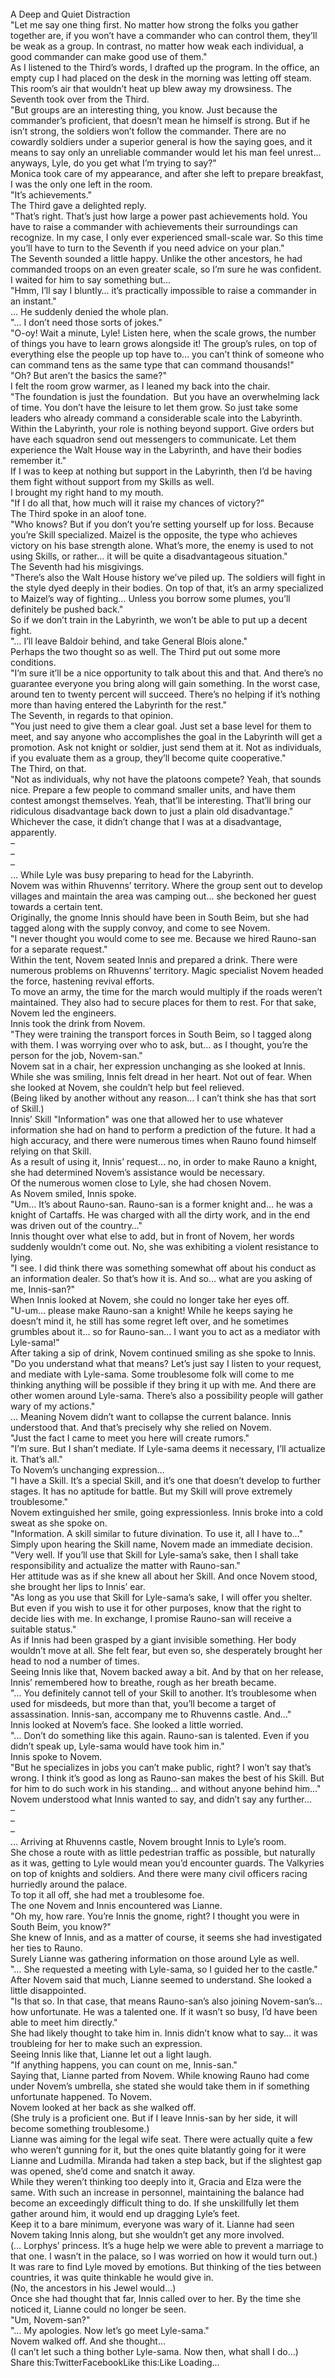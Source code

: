 <br/>
A Deep and Quiet Distraction<br/>
"Let me say one thing first. No matter how strong the folks you gather together are, if you won’t have a commander who can control them, they’ll be weak as a group. In contrast, no matter how weak each individual, a good commander can make good use of them."<br/>
As I listened to the Third’s words, I drafted up the program. In the office, an empty cup I had placed on the desk in the morning was letting off steam.<br/>
This room’s air that wouldn’t heat up blew away my drowsiness. The Seventh took over from the Third.<br/>
"But groups are an interesting thing, you know. Just because the commander’s proficient, that doesn’t mean he himself is strong. But if he isn’t strong, the soldiers won’t follow the commander. There are no cowardly soldiers under a superior general is how the saying goes, and it means to say only an unreliable commander would let his man feel unrest… anyways, Lyle, do you get what I’m trying to say?"<br/>
Monica took care of my appearance, and after she left to prepare breakfast, I was the only one left in the room.<br/>
"It’s achievements."<br/>
The Third gave a delighted reply.<br/>
"That’s right. That’s just how large a power past achievements hold. You have to raise a commander with achievements their surroundings can recognize. In my case, I only ever experienced small-scale war. So this time you’ll have to turn to the Seventh if you need advice on your plan."<br/>
The Seventh sounded a little happy. Unlike the other ancestors, he had commanded troops on an even greater scale, so I’m sure he was confident.<br/>
I waited for him to say something but…<br/>
"Hmm, I’ll say I bluntly… it’s practically impossible to raise a commander in an instant."<br/>
… He suddenly denied the whole plan.<br/>
"… I don’t need those sorts of jokes."<br/>
"O-oy! Wait a minute, Lyle! Listen here, when the scale grows, the number of things you have to learn grows alongside it! The group’s rules, on top of everything else the people up top have to… you can’t think of someone who can command tens as the same type that can command thousands!"<br/>
"Oh? But aren’t the basics the same?"<br/>
I felt the room grow warmer, as I leaned my back into the chair.<br/>
"The foundation is just the foundation.  But you have an overwhelming lack of time. You don’t have the leisure to let them grow. So just take some leaders who already command a considerable scale into the Labyrinth. Within the Labyrinth, your role is nothing beyond support. Give orders but have each squadron send out messengers to communicate. Let them experience the Walt House way in the Labyrinth, and have their bodies remember it."<br/>
If I was to keep at nothing but support in the Labyrinth, then I’d be having them fight without support from my Skills as well.<br/>
I brought my right hand to my mouth.<br/>
"If I do all that, how much will it raise my chances of victory?"<br/>
The Third spoke in an aloof tone.<br/>
"Who knows? But if you don’t you’re setting yourself up for loss. Because you’re Skill specialized. Maizel is the opposite, the type who achieves victory on his base strength alone. What’s more, the enemy is used to not using Skills, or rather… it will be quite a disadvantageous situation."<br/>
The Seventh had his misgivings.<br/>
"There’s also the Walt House history we’ve piled up. The soldiers will fight in the style dyed deeply in their bodies. On top of that, it’s an army specialized to Maizel’s way of fighting… Unless you borrow some plumes, you’ll definitely be pushed back."<br/>
So if we don’t train in the Labyrinth, we won’t be able to put up a decent fight.<br/>
"… I’ll leave Baldoir behind, and take General Blois alone."<br/>
Perhaps the two thought so as well. The Third put out some more conditions.<br/>
"I’m sure it’ll be a nice opportunity to talk about this and that. And there’s no guarantee everyone you bring along will gain something. In the worst case, around ten to twenty percent will succeed. There’s no helping if it’s nothing more than having entered the Labyrinth for the rest."<br/>
The Seventh, in regards to that opinion.<br/>
"You just need to give them a clear goal. Just set a base level for them to meet, and say anyone who accomplishes the goal in the Labyrinth will get a promotion. Ask not knight or soldier, just send them at it. Not as individuals, if you evaluate them as a group, they’ll become quite cooperative."<br/>
The Third, on that.<br/>
"Not as individuals, why not have the platoons compete? Yeah, that sounds nice. Prepare a few people to command smaller units, and have them contest amongst themselves. Yeah, that’ll be interesting. That’ll bring our ridiculous disadvantage back down to just a plain old disadvantage."<br/>
Whichever the case, it didn’t change that I was at a disadvantage, apparently.<br/>
–<br/>
–<br/>
–<br/>
… While Lyle was busy preparing to head for the Labyrinth.<br/>
Novem was within Rhuvenns’ territory. Where the group sent out to develop villages and maintain the area was camping out… she beckoned her guest towards a certain tent.<br/>
Originally, the gnome Innis should have been in South Beim, but she had tagged along with the supply convoy, and come to see Novem.<br/>
"I never thought you would come to see me. Because we hired Rauno-san for a separate request."<br/>
Within the tent, Novem seated Innis and prepared a drink. There were numerous problems on Rhuvenns’ territory. Magic specialist Novem headed the force, hastening revival efforts.<br/>
To move an army, the time for the march would multiply if the roads weren’t maintained. They also had to secure places for them to rest. For that sake, Novem led the engineers.<br/>
Innis took the drink from Novem.<br/>
"They were training the transport forces in South Beim, so I tagged along with them. I was worrying over who to ask, but… as I thought, you’re the person for the job, Novem-san."<br/>
Novem sat in a chair, her expression unchanging as she looked at Innis. While she was smiling, Innis felt dread in her heart. Not out of fear. When she looked at Novem, she couldn’t help but feel relieved.<br/>
(Being liked by another without any reason… I can’t think she has that sort of Skill.)<br/>
Innis’ Skill "Information" was one that allowed her to use whatever information she had on hand to perform a prediction of the future. It had a high accuracy, and there were numerous times when Rauno found himself relying on that Skill.<br/>
As a result of using it, Innis’ request… no, in order to make Rauno a knight, she had determined Novem’s assistance would be necessary.<br/>
Of the numerous women close to Lyle, she had chosen Novem.<br/>
As Novem smiled, Innis spoke.<br/>
"Um… It’s about Rauno-san. Rauno-san is a former knight and… he was a knight of Cartaffs. He was charged with all the dirty work, and in the end was driven out of the country…"<br/>
Innis thought over what else to add, but in front of Novem, her words suddenly wouldn’t come out. No, she was exhibiting a violent resistance to lying.<br/>
"I see. I did think there was something somewhat off about his conduct as an information dealer. So that’s how it is. And so… what are you asking of me, Innis-san?"<br/>
When Innis looked at Novem, she could no longer take her eyes off.<br/>
"U-um… please make Rauno-san a knight! While he keeps saying he doesn’t mind it, he still has some regret left over, and he sometimes grumbles about it… so for Rauno-san… I want you to act as a mediator with Lyle-sama!"<br/>
After taking a sip of drink, Novem continued smiling as she spoke to Innis.<br/>
"Do you understand what that means? Let’s just say I listen to your request, and mediate with Lyle-sama. Some troublesome folk will come to me thinking anything will be possible if they bring it up with me. And there are other women around Lyle-sama. There’s also a possibility people will gather wary of my actions."<br/>
… Meaning Novem didn’t want to collapse the current balance. Innis understood that. And that’s precisely why she relied on Novem.<br/>
"Just the fact I came to meet you here will create rumors."<br/>
"I’m sure. But I shan’t mediate. If Lyle-sama deems it necessary, I’ll actualize it. That’s all."<br/>
To Novem’s unchanging expression…<br/>
"I have a Skill. It’s a special Skill, and it’s one that doesn’t develop to further stages. It has no aptitude for battle. But my Skill will prove extremely troublesome."<br/>
Novem extinguished her smile, going expressionless. Innis broke into a cold sweat as she spoke on.<br/>
"Information. A skill similar to future divination. To use it, all I have to…"<br/>
Simply upon hearing the Skill name, Novem made an immediate decision.<br/>
"Very well. If you’ll use that Skill for Lyle-sama’s sake, then I shall take responsibility and actualize the matter with Rauno-san."<br/>
Her attitude was as if she knew all about her Skill. And once Novem stood, she brought her lips to Innis’ ear.<br/>
"As long as you use that Skill for Lyle-sama’s sake, I will offer you shelter. But even if you wish to use it for other purposes, know that the right to decide lies with me. In exchange, I promise Rauno-san will receive a suitable status."<br/>
As if Innis had been grasped by a giant invisible something. Her body wouldn’t move at all. She felt fear, but even so, she desperately brought her head to nod a number of times.<br/>
Seeing Innis like that, Novem backed away a bit. And by that on her release, Innis’ remembered how to breathe, rough as her breath became.<br/>
"… You definitely cannot tell of your Skill to another. It’s troublesome when used for misdeeds, but more than that, you’ll become a target of assassination. Innis-san, accompany me to Rhuvenns castle. And…"<br/>
Innis looked at Novem’s face. She looked a little worried.<br/>
"… Don’t do something like this again. Rauno-san is talented. Even if you didn’t speak up, Lyle-sama would have took him in."<br/>
Innis spoke to Novem.<br/>
"But he specializes in jobs you can’t make public, right? I won’t say that’s wrong. I think it’s good as long as Rauno-san makes the best of his Skill. But for him to do such work in his standing… and without anyone behind him…"<br/>
Novem understood what Innis wanted to say, and didn’t say any further…<br/>
–<br/>
–<br/>
–<br/>
… Arriving at Rhuvenns castle, Novem brought Innis to Lyle’s room.<br/>
She chose a route with as little pedestrian traffic as possible, but naturally as it was, getting to Lyle would mean you’d encounter guards. The Valkyries on top of knights and soldiers. And there were many civil officers racing hurriedly around the palace.<br/>
To top it all off, she had met a troublesome foe.<br/>
The one Novem and Innis encountered was Lianne.<br/>
"Oh my, how rare. You’re Innis the gnome, right? I thought you were in South Beim, you know?"<br/>
She knew of Innis, and as a matter of course, it seems she had investigated her ties to Rauno.<br/>
Surely Lianne was gathering information on those around Lyle as well.<br/>
"… She requested a meeting with Lyle-sama, so I guided her to the castle."<br/>
After Novem said that much, Lianne seemed to understand. She looked a little disappointed.<br/>
"Is that so. In that case, that means Rauno-san’s also joining Novem-san’s… how unfortunate. He was a talented one. If it wasn’t so busy, I’d have been able to meet him directly."<br/>
She had likely thought to take him in. Innis didn’t know what to say… it was troubleing for her to make such an expression.<br/>
Seeing Innis like that, Lianne let out a light laugh.<br/>
"If anything happens, you can count on me, Innis-san."<br/>
Saying that, Lianne parted from Novem. While knowing Rauno had come under Novem’s umbrella, she stated she would take them in if something unfortunate happened. To Novem.<br/>
Novem looked at her back as she walked off.<br/>
(She truly is a proficient one. But if I leave Innis-san by her side, it will become something troublesome.)<br/>
Lianne was aiming for the legal wife seat. There were actually quite a few who weren’t gunning for it, but the ones quite blatantly going for it were Lianne and Ludmilla. Miranda had taken a step back, but if the slightest gap was opened, she’d come and snatch it away.<br/>
While they weren’t thinking too deeply into it, Gracia and Elza were the same. With such an increase in personnel, maintaining the balance had become an exceedingly difficult thing to do. If she unskillfully let them gather around him, it would end up dragging Lyle’s feet.<br/>
Keep it to a bare minimum, everyone was wary of it. Lianne had seen Novem taking Innis along, but she wouldn’t get any more involved.<br/>
(… Lorphys’ princess. It’s a huge help we were able to prevent a marriage to that one. I wasn’t in the palace, so I was worried on how it would turn out.)<br/>
It was rare to find Lyle moved by emotions. But thinking of the ties between countries, it was quite thinkable he would give in.<br/>
(No, the ancestors in his Jewel would…)<br/>
Once she had thought that far, Innis called over to her. By the time she noticed it, Lianne could no longer be seen.<br/>
"Um, Novem-san?"<br/>
"… My apologies. Now let’s go meet Lyle-sama."<br/>
Novem walked off. And she thought…<br/>
(I can’t let such a thing bother Lyle-sama. Now then, what shall I do…)<br/>
Share this:TwitterFacebookLike this:Like Loading... <br/>
